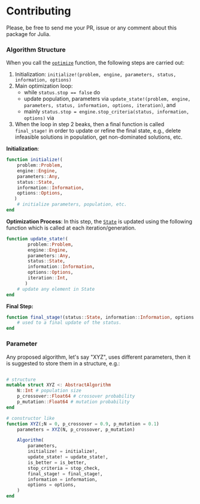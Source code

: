 # Contributing

Please, be free to send me your PR, issue or any comment about this package for Julia.

### Algorithm Structure

When you call the [`optimize`](@ref) function, the following steps are carried out:

1. Initialization: `initialize!(problem, engine, parameters, status, information, options)`
2. Main optimization loop:
    - while `status.stop == false` do
    - update population, parameters via `update_state!(problem, engine, parameters, status, information, options, iteration)`, and 
    - mainly `status.stop = engine.stop_criteria(status, information, options)`
   via 
3. When the loop in step 2 beaks, then a final function is called `final_stage!` in order
   to update or refine the final state, e.g., delete infeasible solutions in population,
   get non-dominated solutions, etc. 

**Initialization**:

```julia
function initialize!(
    problem::Problem,
    engine::Engine,
    parameters::Any,
    status::State,
    information::Information,
    options::Options,
   )
    # initialize parameters, population, etc.
end
```

**Optimization Process**: In this step, the [`State`](@ref) is updated using the following
function which is called at each iteration/generation.

```julia
function update_state!(
        problem::Problem,
        engine::Engine,
        parameters::Any,
        status::State,
        information::Information,
        options::Options,
        iteration::Int,
       )
    # update any element in State 
end
```


**Final Step:**

```julia
function final_stage!(status::State, information::Information, options::Options)
    # used to a final update of the status. 
end
```

### Parameter

Any proposed algorithm, let's say "XYZ", uses different parameters, then it is suggested to store them in a
structure, e.g.:

```julia

# structure
mutable struct XYZ <: AbstractAlgorithm
    N::Int # population size
    p_crossover::Float64 # crossover probability
    p_mutation::Float64 # mutation probability
end

# constructor like
function XYZ(;N = 0, p_crossover = 0.9, p_mutation = 0.1)
    parameters = XYZ(N, p_crossover, p_mutation)

    Algorithm(
        parameters,
        initialize! = initialize!,
        update_state! = update_state!,
        is_better = is_better,
        stop_criteria = stop_check,
        final_stage! = final_stage!,
        information = information,
        options = options,
    )
end
```

